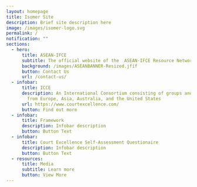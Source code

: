 ```yaml
---
layout: homepage
title: Isomer Site
description: Brief site description here
image: /images/isomer-logo.svg
permalink: /
notification: ""
sections:
  - hero:
      title: ASEAN-IFCE
      subtitle: The official website of the  ASEAN-IFCE Resource Network
      background: /images/ASEANBANNER-Resized.jfif
      button: Contact Us
      url: /contact-us/
  - infobar:
      title: ICCE
      description: An International Consortium consisting of groups and organisations
        from Europe, Asia, Australia, and the United States
      url: https://www.courtexcellence.com/
      button: Find out more
  - infobar:
      title: Framework
      description: Infobar description
      button: Button Text
  - infobar:
      title: Court Excellence Self-Assessment Questionaire
      description: Infobar description
      button: Button Text
  - resources:
      title: Media
      subtitle: Learn more
      button: View More
---
```

